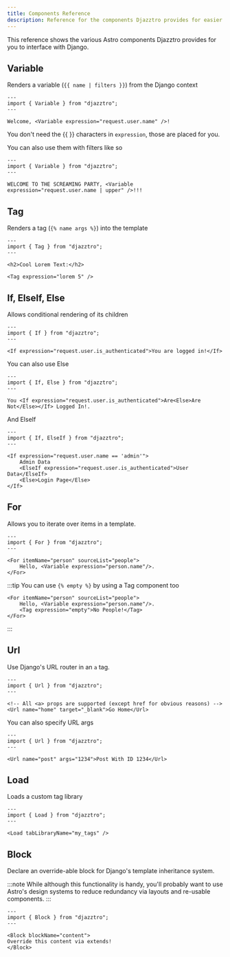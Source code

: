 ```yaml
---
title: Components Reference
description: Reference for the components Djazztro provides for easier Django interop.
---
```


This reference shows the various Astro components Djazztro provides for you to interface with Django.

## Variable

Renders a variable (`{{ name | filters }}`) from the Django context

```astro
---
import { Variable } from "djazztro";
---

Welcome, <Variable expression="request.user.name" />!

```

You don't need the {{ }} characters in `expression`, those are placed for you.

You can also use them with filters like so

```astro
---
import { Variable } from "djazztro";
---

WELCOME TO THE SCREAMING PARTY, <Variable expression="request.user.name | upper" />!!!
```

## Tag

Renders a tag (`{% name args %}`) into the template

```astro
---
import { Tag } from "djazztro";
---

<h2>Cool Lorem Text:</h2>

<Tag expression="lorem 5" />
```

## If, ElseIf, Else

Allows conditional rendering of its children

```astro
---
import { If } from "djazztro";
---

<If expression="request.user.is_authenticated">You are logged in!</If>
```

You can also use Else

```astro
---
import { If, Else } from "djazztro";
---

You <If expression="request.user.is_authenticated">Are<Else>Are Not</Else></If> Logged In!.
```

And ElseIf

```astro
---
import { If, ElseIf } from "djazztro";
---

<If expression="request.user.name == 'admin'">
    Admin Data
    <ElseIf expression="request.user.is_authenticated">User Data</ElseIf>
    <Else>Login Page</Else>
</If>

```

## For

Allows you to iterate over items in a template.

```astro
---
import { For } from "djazztro";
---

<For itemName="person" sourceList="people">
    Hello, <Variable expression="person.name"/>.
</For>
```

:::tip
You can use `{% empty %}` by using a Tag component too

```astro
<For itemName="person" sourceList="people">
    Hello, <Variable expression="person.name"/>.
    <Tag expression="empty">No People!</Tag>
</For>
```

:::

## Url

Use Django's URL router in an `a` tag.

```astro
---
import { Url } from "djazztro";
---

<!-- All <a> props are supported (except href for obvious reasons) -->
<Url name="home" target="_blank">Go Home</Url>
```

You can also specify URL args

```astro
---
import { Url } from "djazztro";
---

<Url name="post" args="1234">Post With ID 1234</Url>
```

## Load

Loads a custom tag library

```astro
---
import { Load } from "djazztro";
---

<Load tabLibraryName="my_tags" />
```

## Block

Declare an override-able block for Django's template inheritance system.

:::note
While although this functionality is handy, you'll probably want to use Astro's design systems to reduce redundancy via layouts and re-usable components.
:::

```astro
---
import { Block } from "djazztro";
---

<Block blockName="content">
Override this content via extends!
</Block>
```

